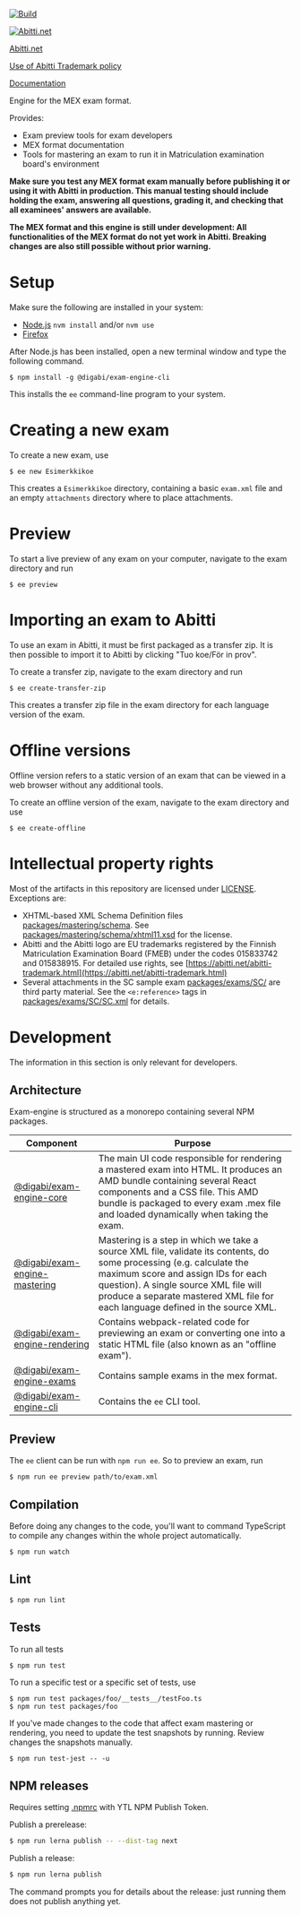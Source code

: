 [![Build](https://github.com/digabi/exam-engine/workflows/Build/badge.svg)](https://github.com/digabi/exam-engine/actions?query=workflow%3ABuild)

[![Abitti.net](https://abitti.net/images/abittinet_logo.svg)](https://abitti.net/)

[Abitti.net](https://abitti.net)

[Use of Abitti Trademark policy](https://abitti.net/abitti-trademark.html)

[Documentation](https://digabi.github.io/exam-engine/MexDocumentation/)

Engine for the MEX exam format.

Provides:

- Exam preview tools for exam developers
- MEX format documentation
- Tools for mastering an exam to run it in Matriculation examination board's environment

**Make sure you test any MEX format exam manually before publishing it or using it with Abitti in
production. This manual testing should include holding the exam, answering all questions, grading
it, and checking that all examinees' answers are available.**

**The MEX format and this engine is still under development: All functionalities of the MEX format
do not yet work in Abitti. Breaking changes are also still possible without prior warning.**

# Setup

Make sure the following are installed in your system:

- [Node.js](https://nodejs.org/en/) `nvm install` and/or `nvm use`
- [Firefox](https://www.mozilla.org/fi-FI/firefox/new/)

After Node.js has been installed, open a new terminal window and type the
following command.

```
$ npm install -g @digabi/exam-engine-cli
```

This installs the `ee` command-line program to your system.

# Creating a new exam

To create a new exam, use

```
$ ee new Esimerkkikoe
```

This creates a `Esimerkkikoe` directory, containing a basic `exam.xml` file and an
empty `attachments` directory where to place attachments.

# Preview

To start a live preview of any exam on your computer, navigate to the exam
directory and run

```
$ ee preview
```

# Importing an exam to Abitti

To use an exam in Abitti, it must be first packaged as a transfer zip. It is
then possible to import it to Abitti by clicking "Tuo koe/För in prov".

To create a transfer zip, navigate to the exam directory and run

```
$ ee create-transfer-zip
```

This creates a transfer zip file in the exam directory for each language
version of the exam.

# Offline versions

Offline version refers to a static version of an exam that can be viewed in
a web browser without any additional tools.

To create an offline version of the exam, navigate to the exam directory and
use

```
$ ee create-offline
```

# Intellectual property rights

Most of the artifacts in this repository are licensed under [LICENSE](LICENSE). Exceptions are:

- XHTML-based XML Schema Definition files [packages/mastering/schema](packages/mastering/schema).
  See [packages/mastering/schema/xhtml11.xsd](packages/mastering/schema/xhtml11.xsd) for the license.
- Abitti and the Abitti logo are EU trademarks registered by the Finnish Matriculation Examination
  Board (FMEB) under the codes 015833742 and 015838915.
  For detailed use rights, see [https://abitti.net/abitti-trademark.html](https://abitti.net/abitti-trademark.html)
- Several attachments in the SC sample exam [packages/exams/SC/](packages/exams/SC/) are third party material. See
  the `<e:reference>` tags in [packages/exams/SC/SC.xml](packages/exams/SC/SC.xml) for details.

# Development

The information in this section is only relevant for developers.

## Architecture

Exam-engine is structured as a monorepo containing several NPM packages.

| Component                                           | Purpose                                                                                                                                                                                                                                                                                |
| --------------------------------------------------- | -------------------------------------------------------------------------------------------------------------------------------------------------------------------------------------------------------------------------------------------------------------------------------------- |
| [@digabi/exam-engine-core](packages/core)           | The main UI code responsible for rendering a mastered exam into HTML. It produces an AMD bundle containing several React components and a CSS file. This AMD bundle is packaged to every exam .mex file and loaded dynamically when taking the exam.                                   |
| [@digabi/exam-engine-mastering](packages/mastering) | Mastering is a step in which we take a source XML file, validate its contents, do some processing (e.g. calculate the maximum score and assign IDs for each question). A single source XML file will produce a separate mastered XML file for each language defined in the source XML. |
| [@digabi/exam-engine-rendering](packages/rendering) | Contains webpack-related code for previewing an exam or converting one into a static HTML file (also known as an "offline exam").                                                                                                                                                      |
| [@digabi/exam-engine-exams](packages/exams)         | Contains sample exams in the mex format.                                                                                                                                                                                                                                               |
| [@digabi/exam-engine-cli](packages/cli)             | Contains the `ee` CLI tool.                                                                                                                                                                                                                                                            |

## Preview

The `ee` client can be run with `npm run ee`. So to preview an exam, run

```
$ npm run ee preview path/to/exam.xml
```

## Compilation

Before doing any changes to the code, you'll want to command TypeScript to compile
any changes within the whole project automatically.

```
$ npm run watch
```

## Lint

```
$ npm run lint
```

## Tests

To run all tests

```
$ npm run test
```

To run a specific test or a specific set of tests, use

```
$ npm run test packages/foo/__tests__/testFoo.ts
$ npm run test packages/foo
```

If you've made changes to the code that affect exam mastering or rendering,
you need to update the test snapshots by running. Review changes the snapshots manually.

```
$ npm run test-jest -- -u
```

## NPM releases

Requires setting [.npmrc](https://github.com/digabi/digabi-top/wiki/Users-onboarding#devausymp%C3%A4rist%C3%B6-voi-tehd%C3%A4-itse) with YTL NPM Publish Token.

Publish a prerelease:
```bash
$ npm run lerna publish -- --dist-tag next
```

Publish a release:
```bash
$ npm run lerna publish
```

The command prompts you for details about the release: just running them does not publish
anything yet.
